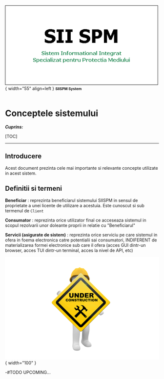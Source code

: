 ![SIISPM_logo](../pictures/SIISPM_logo.png){ width="55" align=left }
<small markdown>**SIISPM System**
</small><br><br>


# Conceptele sistemului



***Cuprins:***

[TOC]

***




## Introducere

Acest document prezinta cele mai importante si relevante concepte utilizate in acest sistem.




## Definitii si termeni

**Beneficiar**
: reprezinta beneficiarul sistemului SIISPM in sensul de proprietate a unei licente de utilizare a acestuia. Este cunoscut si sub termenul de `Client`

**Consumator**
: reprezinta orice utilizator final ce acceseaza sistemul in scopul rezolvarii unor doleante proprii in relatie cu "Beneficiarul"

**Servicii (asigurate de sistem)**
: reprezinta orice serviciu pe care sistemul in ofera in foema electronica catre potentialii sai consumatori, INDIFERENT de materializarea formei electronice sub care il ofera (acces GUI dintr-un browser, acces TUI dintr-un terminal, acces la nivel de API, etc)











![wip...](../pictures/under_maintenance.png){ width="100" }

-#TODO UPCOMING...




